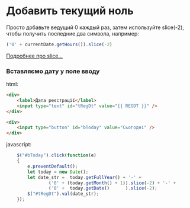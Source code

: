 # Добавить текущий ноль

Просто добавьте ведущий 0 каждый раз, затем используйте slice(-2), чтобы получить последние два символа, например:

```javascript
('0' + currentDate.getHours()).slice(-2)
```
[Подробнее про slice...](https://learn.javascript.ru/string#poluchenie-podstroki)


### Вставляємо дату у поле вводу

html:

```html
<div>
    <label>Дата реєстрації</label>
    <input type="text" id="tRegDt" value="{{ REGDT }}" />
</div>

<div>
    <input type="button" id="bToday" value="Сьогодні" />
</div>
```

javascript:

```javascript
    $("#bToday").click(function(e)
    {
        e.preventDefault();
        let today = new Date();
        let date_str =  today.getFullYear() + '-' +
                ('0' + (today.getMonth() + 1)).slice(-2) + '-' +
                ('0' +  today.getDate()      ).slice(-2);
        $("#tRegDt").val(date_str);
    });
```
